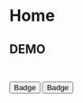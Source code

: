 # Home 

## DEMO

<Test></Test> 

<Demo></Demo>

<Code>
<Temp></Temp>
</Code>

<vBadge :count="100">
    <Button>Badge</Button>
</vBadge>
<vBadge>
    <Icon slot="count" type="clock-circle" style="color: #f5222d" />
    <Button>Badge</Button>
</vBadge>

<script>
import Demo from '~comps/button/demo/demo';
import Test from './.vuepress/test.md';
import Temp from '~comps/popconfirm/demo/basic';
export default {
    components: {
        Demo,
        Test,
        Temp,
    },
    created(){
        console.log(this);
    }
}
</script>

